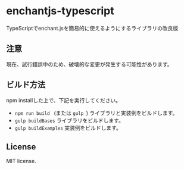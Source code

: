 # enchantjs-typescript
TypeScriptでenchant.jsを簡易的に使えるようにするライブラリの改良版

## 注意
現在、試行錯誤中のため、破壊的な変更が発生する可能性があります。

## ビルド方法
npm installした上で、下記を実行してください。  
   * ```npm run build ``` (または ```gulp ```) ライブラリと実装例をビルドします。
   * ```gulp buildBases``` ライブラリをビルドします。
   * ```gulp buildExamples``` 実装例をビルドします。

## License
MIT license.
